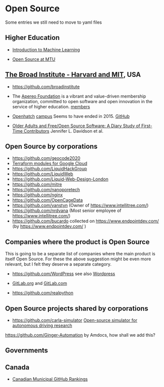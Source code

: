 # Open Source

Some entries we still need to move to yaml files

## Higher Education

* [Introduction to Machine Learning](https://github.com/GreenGilad/IML.HUJI)

* [Open Source at MTU](https://opensource.mtu.edu/)

## [The Broad Institute - Harvard and MIT](https://www.broadinstitute.org/), USA

* https://github.com/broadinstitute


* The [Apereo Foundation](https://www.apereo.org/) is a vibrant and value-driven membership organization, committed to open software and open innovation in the service of higher education.
[members](https://www.apereo.org/content/apereo-member-organizations)

* [Openhatch](https://openhatch.org/)  [campus](https://campus.openhatch.org/) Seems to have ended in 2015. [GitHub](https://github.com/openhatch/open-source-comes-to-campus)


* [Older Adults and Free/Open Source Software: A Diary Study of First-Time Contributors](https://www.researchgate.net/publication/285208893_Older_Adults_and_FreeOpen_Source_Software_A_Diary_Study_of_First-Time_Contributors) Jennifer L. Davidson et al.


## Open Source by corporations


* https://github.com/geocode2020
* [Terraform modules for Google Cloud](https://github.com/terraform-google-modules)
* https://github.com/LiquidHackGroup
* https://github.com/LiquidWeb
* https://github.com/Liquid-Web-Design-London
* https://github.com/mitre
* https://github.com/nanoporetech
* https://github.com/nginx
* https://github.com/OpenCageData
* https://github.com/vanstyn (Owner of https://www.intellitree.com/)
* https://github.com/nrdvana (Most senior employee of https://www.intellitree.com/)
* https://github.com/bucardo collected on https://www.endpointdev.com/ (by https://www.endpointdev.com/ )

## Companies where the product is Open Source

This is going to be a separate list of companies where the main product is itself Open Source.
For these the above suggestion might be even more relevant, but I felt they deserve a separate category.

* https://github.com/WordPress see also [Wordpress](https://wordpress.org/download/source/)
* [GitLab.org](https://gitlab.com/gitlab-org) and [GitLab.com](https://gitlab.com/gitlab-com)

* https://github.com/realpython


## Open Source projects shared by corporations

* https://github.com/carla-simulator  [Open-source simulator for autonomous driving research](https://carla.org/)


https://github.com/Ginger-Automation by Amdocs, how shall we add this?

## Governments

## Canada

* [Canadian Municipal GitHub Rankings](https://cityssm.github.io/municipal-github-rankings/)


